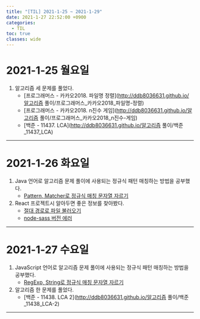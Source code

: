 ```yaml
---
title: "[TIL] 2021-1-25 ~ 2021-1-29"
date: 2021-1-27 22:52:00 +0900
categories:
  - TIL
toc: true
classes: wide
---
```


# 2021-1-25 월요일

1. 알고리즘 세 문제를 풀었다.
   - [프로그래머스 - 카카오2018. 파일명 정렬](http://ddb8036631.github.io/알고리즘 풀이/프로그래머스_카카오2018_파일명-정렬)
   - [프로그래머스 - 카카오2018. n진수 게임](http://ddb8036631.github.io/알고리즘 풀이/프로그래머스_카카오2018_n진수-게임)
   - [백준 - 11437. LCA](http://ddb8036631.github.io/알고리즘 풀이/백준_11437_LCA)

---

# 2021-1-26 화요일

1. Java 언어로 알고리즘 문제 풀이에 사용되는 정규식 패턴 매칭하는 방법을 공부했다.
    - [Pattern, Matcher로 정규식 매칭 문자열 자르기](http://ddb8036631.github.io/java/Java_Pattern,-Matcher로-정규식-매칭-문자열-자르기)
2. React 프로젝트시 알아두면 좋은 정보를 찾아봤다.
    - [절대 경로로 파일 불러오기](http://ddb8036631.github.io/react/React_절대-경로로-파일-불러오기)
    - [node-sass 버전 에러](http://ddb8036631.github.io/react/React_node-sass-버전-에러)

---

# 2021-1-27 수요일

1. JavaScript 언어로 알고리즘 문제 풀이에 사용되는 정규식 패턴 매칭하는 방법을 공부했다.
    - [RegExp, String로 정규식 매칭 문자열 자르기](http://ddb8036631.github.io/javascript/JS_RegExp,-String으로-정규식-매칭-문자열-자르기)
2. 알고리즘 한 문제를 풀었다.
    - [백준 - 11438. LCA 2](http://ddb8036631.github.io/알고리즘 풀이/백준_11438_LCA-2)

---